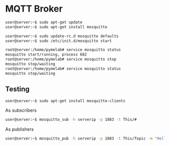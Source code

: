 # MQTT Broker

```sh
user@server:~$ sudo apt-get update
user@server:~$ sudo apt-get install mosquitto
```

```sh
user@server:~$ sudo update-rc.d mosquitto defaults
user@server:~$ sudo /etc/init.d/mosquitto start
```

```sh
root@server:/home/pymelab# service mosquitto status 
mosquitto start/running, process 682
root@server:/home/pymelab# service mosquitto stop
mosquitto stop/waiting
root@server:/home/pymelab# service mosquitto status 
mosquitto stop/waiting
```

## Testing

```sh
user@server:~$ sudo apt-get install mosquitto-clients
```

As subscribers

```sh
user@server:~$ mosquitto_sub -h serverip -p 1883 -t This/#
```

As publishers

```sh
user@server:~$ mosquitto_pub -h serverip -p 1883 -t This/Topic -m "Hello All!"
```